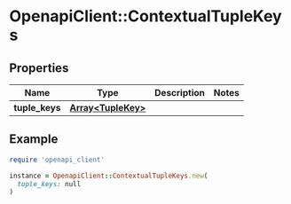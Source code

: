 # OpenapiClient::ContextualTupleKeys

## Properties

| Name | Type | Description | Notes |
| ---- | ---- | ----------- | ----- |
| **tuple_keys** | [**Array&lt;TupleKey&gt;**](TupleKey.md) |  |  |

## Example

```ruby
require 'openapi_client'

instance = OpenapiClient::ContextualTupleKeys.new(
  tuple_keys: null
)
```

